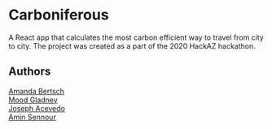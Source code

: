 # Carboniferous

A React app that calculates the most carbon efficient way to travel from city to city. The project was created as a part of the 2020 HackAZ hackathon.


## Authors
[Amanda Bertsch](https://github.com/abertsch72)\
[Mood Gladney](https://github.com/Themood)\
[Joseph Acevedo](https://github.com/Joseph-Acevedo)\
[Amin Sennour](https://github.com/TheLoneWanderer4)
